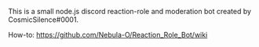 This is a small node.js discord reaction-role and moderation bot created by CosmicSilence#0001.

How-to: https://github.com/Nebula-O/Reaction_Role_Bot/wiki
